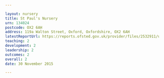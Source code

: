 ```yaml
---

layout: nursery
title: St Paul's Nursery
urn: 134024
postcode: OX2 6AH
address: 119a Walton Street, Oxford, Oxfordshire, OX2 6AH
latestReportUrl: https://reports.ofsted.gov.uk/provider/files/2532911/urn/134024.pdf
teaching: 2
development: 2
leadership: 2
outcomes: 2
overall: 2
date: 30 November 2015

---
```

